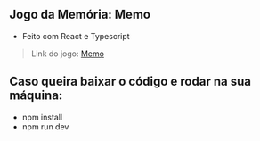 ## Jogo da Memória: Memo

- Feito com React e Typescript

> Link do jogo: [Memo](https://memoogame.netlify.app/)

## Caso queira baixar o código e rodar na sua máquina:
- npm install
- npm run dev
